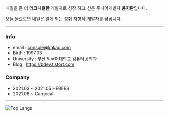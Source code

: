 내일을 좀 더 **테크니컬한** 개발자로 성장 하고 싶은 주니어개발자 **윤지환**입니다.

오늘 몰랐으면 내일은 알게 되는 성취 지향적 개발자를 꿈꿉니다.

------

### Info

- email : console@kakao.com
- Birth : 1997.03
- University : 부산 외국어대학교 컴퓨터공학과
- Blog : https://bdev.tistort.com

### Company

- 2021.03 ~ 2021.05 HEBEES
- 2021.08 ~ Cargocall
------


![Top Langs](https://github-readme-stats.vercel.app/api/top-langs/?username=consolekakao&layout=compact)









